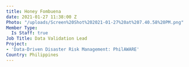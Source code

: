 ```yaml
---
title: Honey Fombuena
date: 2021-01-27 11:38:00 Z
Photo: "/uploads/Screen%20Shot%202021-01-27%20at%207.40.58%20PM.png"
Member Type:
  Is Staff: true
Job Title: Data Validation Lead
Project:
- 'Data-Driven Disaster Risk Management: PhilAWARE'
Country: Philippines
---
```


